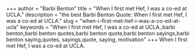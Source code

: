 +++
author = "Barbi Benton"
title = "When I first met Hef, I was a co-ed at UCLA."
description = "the best Barbi Benton Quote: When I first met Hef, I was a co-ed at UCLA."
slug = "when-i-first-met-hef-i-was-a-co-ed-at-ucla"
keywords = "When I first met Hef, I was a co-ed at UCLA.,barbi benton,barbi benton quotes,barbi benton quote,barbi benton sayings,barbi benton saying,quotes, sayings,quote, saying, motivation"
+++
When I first met Hef, I was a co-ed at UCLA.
